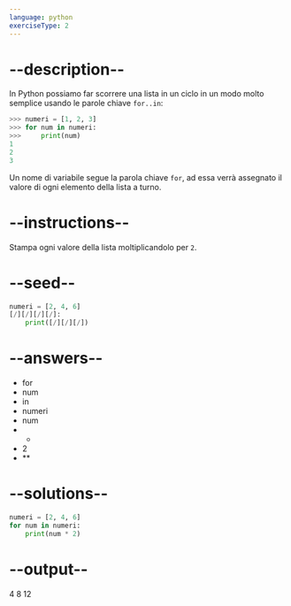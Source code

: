 ```yaml
---
language: python
exerciseType: 2
---
```


# --description--

In Python possiamo far scorrere una lista in un ciclo in un modo molto semplice usando le parole chiave `for..in`:
```python
>>> numeri = [1, 2, 3]
>>> for num in numeri:
>>> 	print(num)
1
2
3
```
Un nome di variabile segue la parola chiave `for`, ad essa verrà assegnato il valore di ogni elemento della lista a turno.

# --instructions--

Stampa ogni valore della lista moltiplicandolo per `2`.

# --seed--

```python
numeri = [2, 4, 6]
[/][/][/][/]:
    print([/][/][/])
```

# --answers--

- for 
- num 
- in 
- numeri
- num 
- * 
- 2
- ** 

# --solutions--

```python
numeri = [2, 4, 6]
for num in numeri:
    print(num * 2)
```

# --output--

4
8
12
